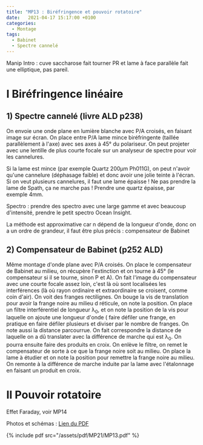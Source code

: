 ```yaml
---
title: "MP13 : Biréfringence et pouvoir rotatoire"
date:   2021-04-17 15:17:00 +0100
categories:
  - Montage
tags:
  - Babinet
  - Spectre cannelé
---
```

Manip Intro : cuve saccharose fait tourner PR et lame à face parallèle fait une elliptique, pas pareil.

# I Biréfringence linéaire

## 1) Spectre cannelé (livre ALD p238)

On envoie une onde plane en lumière blanche avec P/A croisés, en faisant image sur écran. On place entre P/A lame mince biréfringente (taillée parallèlement à l'axe) avec ses axes 
 à 45° du polariseur. On peut projeter avec une lentille de plus courte focale sur un analyseur de spectre pour voir les cannelures.
 
 Si la lame est mince (par exemple Quartz 200µm Ph011G), on peut n'avoir qu'une cannelure (déphasage faible) et donc avoir une jolie teinte à l'écran. 
 Si on veut plusieurs cannelures, il faut une lame épaisse ! Ne pas prendre la lame de Spath, ça ne marche pas ! Prendre une quartz épaisse, par exemple 4mm.
 
 Spectro : prendre des spectro avec une large gamme et avec beaucoup d'intensité, prendre le petit spectro Ocean Insight.
 
 La méthode est approximative car n dépend de la longueur d'onde, donc on a un ordre de grandeur, il faut  être plus précis : compensateur de Babinet
 
## 2) Compensateur de Babinet (p252 ALD)

Même montage d'onde plane avec P/A croisés. On place le compensateur de Babinet au milieu, on récupère l'extinction et on tourne à 45° (le compensateur si il se tourne, 
sinon P et
 A). On fait l'image du compensateur avec une courte focale assez loin, c'est là où sont localisées les interférences (là où rayon ordinaire et extraordinaire se croisent, 
 comme coin d'air). On voit des franges rectilignes. On bouge la vis de translation pour avoir la frange noire au milieu d réticule, on note la position. On place un filtre
  interférentiel de longueur &lambda;<sub>0</sub>, et on note la position de la vis pour laquelle on ajoute une longueur d'onde ( faire défiler une frange, 
  en pratique en faire défiler plusieurs et diviser par
  le nombre de franges. On note aussi la distance parcourrue. On fait correspondre la distance de laquelle on a dû translater avec la différence de marche qui est 
  &lambda;<sub>0</sub>. On pourra ensuite faire des produits en croix.
  On enlève le filtre, on remet le compensateur de sorte à ce que la frange noire soit au milieu. On place la lame à étudier et on note la position pour remettre la 
  frange noire au milieu. On remonte à la différence de marche induite par la lame avec l'étalonnage en faisant un produit en croix. 
 
 
# II Pouvoir rotatoire
 
Effet Faraday, voir MP14

Photos et schémas : [Lien du PDF](/assets/pdf/MP13/MP13.pdf)

{% include pdf src="/assets/pdf/MP21/MP13.pdf" %}
